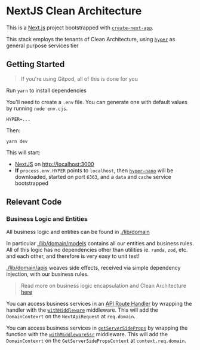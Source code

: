 # NextJS Clean Architecture

This is a [Next.js](https://nextjs.org/) project bootstrapped with
[`create-next-app`](https://github.com/vercel/next.js/tree/canary/packages/create-next-app).

This stack employs the tenants of Clean Architecture, using
[`hyper`](https://hyper.io) as general purpose services tier

## Getting Started

> If you're using Gitpod, all of this is done for you

Run `yarn` to install dependencies

You'll need to create a `.env` file. You can generate one with default values by
running `node env.cjs`.

```text
HYPER=...
```

Then:

```
yarn dev
```

This will start:

- [NextJS](https://nextjs.org/) on
  [http://localhost:3000](http://localhost:3000)
- **If** `process.env.HYPER` points to `localhost`, then
  [`hyper-nano`](https://blog.hyper.io/introducing-hyper-nano-hyper-cloud-in-a-bottle/)
  will be downloaded, started on port `6363`, and a `data` and `cache` service bootstrapped

## Relevant Code

### Business Logic and Entities

All business logic and entities can be found in [./lib/domain](./lib/domain/)

In particular [./lib/domain/models](./lib/domain/models) contains all our entities and business rules. All of this logic has no dependencies other than utilities ie. `ramda`, `zod`, etc. and each other, and therefore is very easy to unit test!

[./lib/domain/apis](./lib/domain/apis) weaves side effects, received via simple dependency injection, with our business rules.

> Read more on business logic encapsulation and Clean Architecture
> [here](https://blog.hyper.io/clean-architecture-at-hyper/)

You can access business services in an
[API Route Handler](https://nextjs.org/docs/api-routes/introduction) by wrapping
the handler with the [`withMiddleware`](./lib/middleware/index.ts)
middleware. This will add the `DomainContexrt` on the `NextApiRequest` at
`req.domain`.

You can access business services in
[`getServerSideProps`](https://nextjs.org/docs/basic-features/data-fetching/get-server-side-props)
by wrapping the function with the
[`withMiddlewareSsr`](./lib/middleware/index.ts) middleware. This will add
the `DomainContexrt` on the `GetServerSidePropsContext` at
`context.req.domain`.
